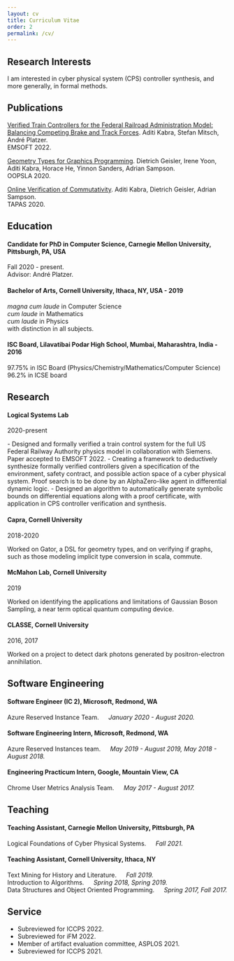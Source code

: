 ```yaml
---
layout: cv
title: Curriculum Vitae
order: 2
permalink: /cv/
---
```


## Research Interests
I am interested in cyber physical system (CPS) controller synthesis, and more generally, in formal methods.

## Publications
[Verified Train Controllers for the Federal Railroad Administration Model: Balancing Competing Brake and Track Forces](assets/train-control-emsoft-preprint.pdf). Aditi Kabra, Stefan Mitsch, André Platzer. <br>
EMSOFT 2022.

[Geometry Types for Graphics Programming](/assets/gator-oopsla2020-preprint.pdf). Dietrich Geisler, Irene Yoon, Aditi Kabra, Horace He, Yinnon Sanders, Adrian Sampson. <br>
OOPSLA 2020.

[Online Verification of Commutativity](/assets/commutativity-tapas2020-preprint.pdf). Aditi Kabra, Dietrich Geisler, Adrian Sampson. <br>
TAPAS 2020.

## Education

#### Candidate for PhD in Computer Science, Carnegie Mellon University, Pittsburgh, PA, USA
Fall 2020 - present. <br>
Advisor: André Platzer.

#### Bachelor of Arts, Cornell University, Ithaca, NY, USA - 2019
*magna cum laude* in Computer Science <br>
*cum laude* in Mathematics <br>
*cum laude* in Physics <br>
with distinction in all subjects. <br>

#### ISC Board, Lilavatibai Podar High School, Mumbai, Maharashtra, India - 2016
97.75% in ISC Board (Physics/Chemistry/Mathematics/Computer Science) <br>
96.2% in ICSE board <br>

## Research

#### Logical Systems Lab
<p class="rightDate">2020-present</p>
- Designed and formally verified a train control system for the full US Federal Railway
Authority physics model in collaboration with Siemens. Paper accepted to EMSOFT 2022.
- Creating a framework to deductively synthesize formally verified controllers given a
specification of the environment, safety contract, and possible action space of a cyber physical system. Proof search is to be done by an AlphaZero-like agent in differential dynamic logic.
- Designed an algorithm to automatically generate symbolic bounds on differential
equations along with a proof certificate, with application in CPS controller verification
and synthesis.

#### Capra, Cornell University
<p class="rightDate">2018-2020</p>
Worked on Gator, a DSL for geometry types, and on verifying if graphs, such as those modeling implicit type conversion in scala, commute.

#### McMahon Lab, Cornell University
<p class="rightDate">2019</p>
Worked on identifying the applications and limitations of Gaussian Boson Sampling, a near term optical quantum computing device.

#### CLASSE, Cornell University 
<p class="rightDate">2016, 2017</p>
Worked on a project to detect dark photons generated by positron-electron annihilation.

## Software Engineering

#### Software Engineer (IC 2), Microsoft, Redmond, WA
Azure Reserved Instance Team. &emsp; *January 2020 - August 2020.* <br>

#### Software Engineering Intern, Microsoft, Redmond, WA
Azure Reserved Instances team. &emsp; *May 2019 - August 2019, May 2018 - August 2018.* <br>

#### Engineering Practicum Intern, Google, Mountain View, CA
Chrome User Metrics Analysis Team. &emsp; *May 2017 - August 2017.* <br>

## Teaching

#### Teaching Assistant, Carnegie Mellon University, Pittsburgh, PA
Logical Foundations of Cyber Physical Systems. &emsp; *Fall 2021.* <br>

#### Teaching Assistant, Cornell University, Ithaca, NY
Text Mining for History and Literature. &emsp; *Fall 2019.* <br>
Introduction to Algorithms. &emsp; *Spring 2018, Spring 2019.* <br>
Data Structures and Object Oriented Programming. &emsp; *Spring 2017, Fall 2017.* <br>

## Service

- Subreviewed for ICCPS 2022.
- Subreviewed for iFM 2022.
- Member of artifact evaluation committee, ASPLOS 2021.
- Subreviewed for ICCPS 2021.

